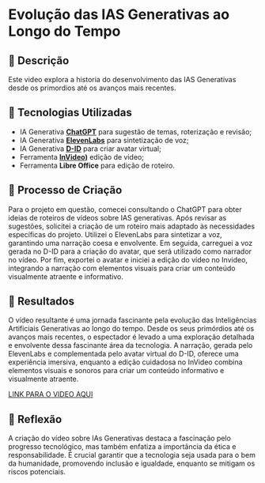 # Evolução das IAS Generativas ao Longo do Tempo

## 📒 Descrição
Este video explora a historia do desenvolvimento das IAS Generativas desde os primordios até os avanços mais recentes.

## 🤖 Tecnologias Utilizadas
- IA Generativa **[ChatGPT](https://chat.openai.com)** para sugestão de temas, roterização e revisão;
- IA Generativa **[ElevenLabs](https://elevenlabs.io)** para sintetização de voz;
- IA Generativa **[D-ID](https://studio.d-id.com)** para criar avatar virtual;
- Ferramenta **[InVideo](https://invideo.io))** edição de video;
- Ferramenta **Libre Office** para edição de roteiro.

## 🧐 Processo de Criação
Para o projeto em questão, comecei consultando o ChatGPT para obter ideias de roteiros de vídeos sobre IAS generativas. Após revisar as sugestões, solicitei a criação de um roteiro mais adaptado às necessidades específicas do projeto. Utilizei o ElevenLabs para sintetizar a voz, garantindo uma narração coesa e envolvente. Em seguida, carreguei a voz gerada no D-ID para a criação do avatar, que será utilizado como narrador no vídeo. Por fim, exportei o avatar e iniciei a edição do vídeo no Invideo, integrando a narração com elementos visuais para criar um conteúdo visualmente atraente e informativo.

## 🚀 Resultados
O vídeo resultante é uma jornada fascinante pela evolução das Inteligências Artificiais Generativas ao longo do tempo. Desde os seus primórdios até os avanços mais recentes, o espectador é levado a uma exploração detalhada e envolvente dessa fascinante área da tecnologia. A narração, gerada pelo ElevenLabs e complementada pelo avatar virtual do D-ID, oferece uma experiência imersiva, enquanto a edição cuidadosa no InVideo combina elementos visuais e sonoros para criar um conteúdo informativo e visualmente atraente.

[LINK PARA O VIDEO AQUI](https://youtu.be/eiemV6kcadQ)

## 💭 Reflexão
A criação do vídeo sobre IAs Generativas destaca a fascinação pelo progresso tecnológico, mas também enfatiza a importância da ética e responsabilidade. É crucial garantir que a tecnologia seja usada para o bem da humanidade, promovendo inclusão e igualdade, enquanto se mitigam os riscos potenciais.
